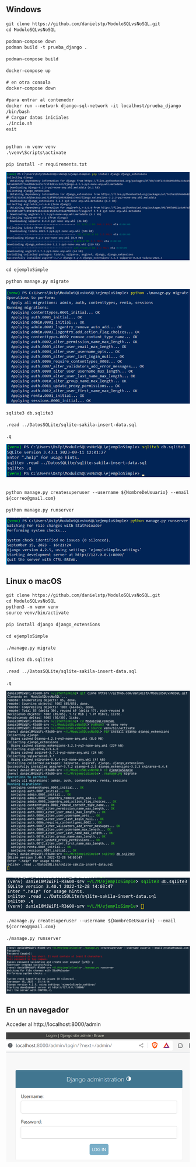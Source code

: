 ## Windows

```
git clone https://github.com/danielstp/ModuloSQLvsNoSQL.git
cd ModuloSQLvsNoSQL

podman-compose down
podman build -t prueba_django . 

podman-compose build

docker-compose up

# en otra consola
docker-compose down

#para entrar al contenedor
docker run --network django-sql-network -it localhost/prueba_django /bin/bash
# Cargar datos iniciales
./incio.sh
exit


python -m venv venv
.\venv\Scripts\activate

pip install -r requirements.txt
```
![](../Imgs/PipInstallDjango+extensions.png)

```
cd ejemploSimple

python manage.py migrate
```

![](../Imgs/DjangoMigrate.png)

```
sqlite3 db.sqlite3

.read ../DatosSQLite/sqlite-sakila-insert-data.sql

.q

```
![](../Imgs/CargarDatosEnSQLite.png)
```

python manage.py createsuperuser --username ${NombreDeUsuario} --email ${correo@gmail.com}

python manage.py runserver

```
![](../Imgs/DjangoRunServer.png)


## Linux o macOS

```
git clone https://github.com/danielstp/ModuloSQLvsNoSQL.git
cd ModuloSQLvsNoSQL
python3 -m venv venv
source venv/bin/activate

pip install django django_extensions

cd ejemploSimple

./manage.py migrate

sqlite3 db.sqlite3

.read ../DatosSQLite/sqlite-sakila-insert-data.sql

.q

```
![](../Imgs/PasosEnLinux.png)

![](../Imgs/FinalizarCargaDeDatosEnLinux.png)
```
./manage.py createsuperuser --username ${NombreDeUsuario} --email ${correo@gmail.com}

./manage.py runserver
```
![](../Imgs/EjecutarDjangoEnLinux.png)

## En un navegador

Acceder al http://localhost:8000/admin

![](../Imgs/Localhost8000.png)